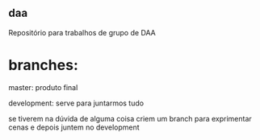 ## daa
Repositório para trabalhos de grupo de DAA

# branches:
master: produto final

development: serve para juntarmos tudo

se tiverem na dúvida de alguma coisa criem um branch para exprimentar cenas e depois juntem no development
